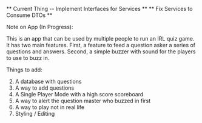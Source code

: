 ** Current Thing -- Implement Interfaces for Services **
** Fix Services to Consume DTOs **

Note on App (In Progress):

This is an app that can be used by multiple people to run an IRL quiz
game. It has two main features. First, a feature to feed a 
question asker a series of questions and answers. Second, a simple
buzzer with sound for the players to use to buzz in.

Things to add:

2. A database with questions
3. A way to add questions
4. A Single Player Mode with a high score scoreboard
5. A way to alert the question master who buzzed in first
6. A way to play not in real life
7. Styling / Editing